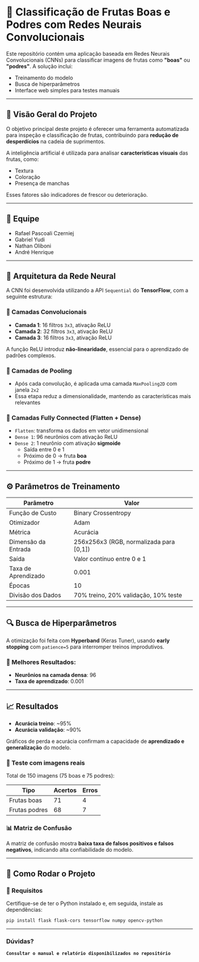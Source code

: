 # 🧠 Classificação de Frutas Boas e Podres com Redes Neurais Convolucionais

Este repositório contém uma aplicação baseada em Redes Neurais Convolucionais (CNNs) para classificar imagens de frutas como **"boas"** ou **"podres"**. A solução inclui:

- Treinamento do modelo
- Busca de hiperparâmetros
- Interface web simples para testes manuais

---

## 🌱 Visão Geral do Projeto

O objetivo principal deste projeto é oferecer uma ferramenta automatizada para inspeção e classificação de frutas, contribuindo para **redução de desperdícios** na cadeia de suprimentos.

A inteligência artificial é utilizada para analisar **características visuais** das frutas, como:
- Textura  
- Coloração  
- Presença de manchas  

Esses fatores são indicadores de frescor ou deterioração.

---

## 👥 Equipe

- Rafael Pascoali Czerniej  
- Gabriel Yudi  
- Nathan Oliboni  
- André Henrique  

---

## 🧠 Arquitetura da Rede Neural

A CNN foi desenvolvida utilizando a API `Sequential` do **TensorFlow**, com a seguinte estrutura:

### 🔹 Camadas Convolucionais
- **Camada 1**: 16 filtros `3x3`, ativação ReLU  
- **Camada 2**: 32 filtros `3x3`, ativação ReLU  
- **Camada 3**: 16 filtros `3x3`, ativação ReLU  

A função ReLU introduz **não-linearidade**, essencial para o aprendizado de padrões complexos.

### 🔹 Camadas de Pooling
- Após cada convolução, é aplicada uma camada `MaxPooling2D` com janela `2x2`  
- Essa etapa reduz a dimensionalidade, mantendo as características mais relevantes

### 🔹 Camadas Fully Connected (Flatten + Dense)
- `Flatten`: transforma os dados em vetor unidimensional  
- `Dense 1`: 96 neurônios com ativação ReLU  
- `Dense 2`: 1 neurônio com ativação **sigmoide**  
  - Saída entre 0 e 1  
  - Próximo de 0 → fruta **boa**  
  - Próximo de 1 → fruta **podre**

---

## ⚙️ Parâmetros de Treinamento

| Parâmetro           | Valor                                      |
|---------------------|--------------------------------------------|
| Função de Custo     | Binary Crossentropy                        |
| Otimizador          | Adam                                       |
| Métrica             | Acurácia                                   |
| Dimensão da Entrada | 256x256x3 (RGB, normalizada para [0,1])     |
| Saída               | Valor contínuo entre 0 e 1                 |
| Taxa de Aprendizado | 0.001                                      |
| Épocas              | 10                                         |
| Divisão dos Dados   | 70% treino, 20% validação, 10% teste       |

---

## 🔍 Busca de Hiperparâmetros

A otimização foi feita com **Hyperband** (Keras Tuner), usando **early stopping** com `patience=5` para interromper treinos improdutivos.

### 🔧 Melhores Resultados:
- **Neurônios na camada densa**: 96  
- **Taxa de aprendizado**: 0.001  

---

## 📈 Resultados

- **Acurácia treino**: ~95%  
- **Acurácia validação**: ~90%  

Gráficos de perda e acurácia confirmam a capacidade de **aprendizado e generalização** do modelo.

### 🧪 Teste com imagens reais
Total de 150 imagens (75 boas e 75 podres):

| Tipo         | Acertos | Erros |
|--------------|---------|-------|
| Frutas boas  | 71      | 4     |
| Frutas podres| 68      | 7     |

### 📊 Matriz de Confusão
A matriz de confusão mostra **baixa taxa de falsos positivos e falsos negativos**, indicando alta confiabilidade do modelo.

---

## 🚀 Como Rodar o Projeto

### 🔧 Requisitos
Certifique-se de ter o Python instalado e, em seguida, instale as dependências:

```bash
pip install flask flask-cors tensorflow numpy opencv-python
```

---

### Dúvidas?
**``` Consultar o manual e relatório disponibilizados no repositório ```**
